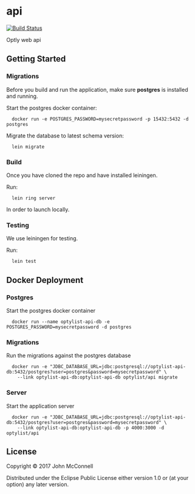 # api
[![Build Status](https://travis-ci.org/optly/api.svg?branch=master)](https://travis-ci.org/optly/api)

Optly web api

## Getting Started

### Migrations

Before you build and run the application,
make sure **postgres** is installed and running.

Start the postgres docker container:
```
  docker run -e POSTGRES_PASSWORD=mysecretpassword -p 15432:5432 -d postgres
```

Migrate the database to latest schema version:
```
  lein migrate
```

### Build

Once you have cloned the repo and have installed
leiningen.

Run:

```
  lein ring server
```

In order to launch locally.


### Testing

We use leiningen for testing.

Run:

```
  lein test
```

## Docker Deployment

### Postgres

Start the postgres docker container

```
  docker run --name optylist-api-db -e POSTGRES_PASSWORD=mysecretpassword -d postgres
```

### Migrations

Run the migrations against the postgres database

```
  docker run -e "JDBC_DATABASE_URL=jdbc:postgresql://optylist-api-db:5432/postgres?user=postgres&password=mysecretpassword" \
    --link optylist-api-db:optylist-api-db optylist/api migrate
```

### Server

Start the application server

```
  docker run -e "JDBC_DATABASE_URL=jdbc:postgresql://optylist-api-db:5432/postgres?user=postgres&password=mysecretpassword" \
    --link optylist-api-db:optylist-api-db -p 4000:3000 -d optylist/api
```


## License

Copyright © 2017 John McConnell

Distributed under the Eclipse Public License either version 1.0 or (at
your option) any later version.
